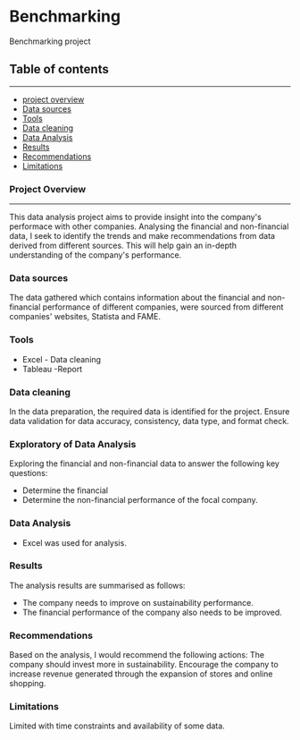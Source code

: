 # Benchmarking
Benchmarking project

## Table of contents
---
- [project overview](#project-overview)
- [Data sources](#data-sources)
- [Tools](#tools)
- [Data cleaning](#data-cleaning)
- [Data Analysis](#data-analysis)
- [Results](#results)
- [Recommendations](#recommendations)
- [Limitations](#limitations) 


### Project Overview
---

This data analysis project aims to provide insight into the company's performace with other companies. Analysing the financial and non-financial data, I seek to identify the trends and make  recommendations from  data derived from different sources. This will help gain an in-depth understanding of the company's performance.

### Data sources
The data gathered which contains information about the financial and non-financial performance of different  companies, were sourced from different companies' websites, Statista and FAME.

### Tools

- Excel - Data cleaning 
- Tableau -Report

### Data cleaning 
In the data preparation, the required data is identified for the project.
Ensure data validation for data accuracy, consistency, data type, and format check.

### Exploratory of Data Analysis 
Exploring the financial and non-financial data to answer the following key questions:
- Determine the financial
- Determine the non-financial performance of the focal company.

### Data Analysis
- Excel was used for analysis.

### Results
  The analysis results are summarised as follows:
  - The company needs to improve on sustainability performance.
  - The financial performance of the company also needs to be improved.

### Recommendations
Based on the analysis, I would recommend the following actions:
The company should invest more in sustainability.
Encourage the company to increase revenue generated through the expansion of stores and  online shopping. 

### Limitations 
Limited with time constraints and availability of some data. 





  
  
